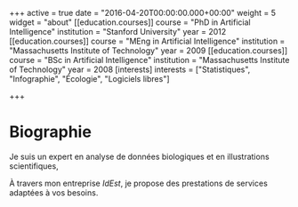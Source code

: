+++
active = true
date = "2016-04-20T00:00:00.000+00:00"
weight = 5
widget = "about"
[[education.courses]]
course = "PhD in Artificial Intelligence"
institution = "Stanford University"
year = 2012
[[education.courses]]
course = "MEng in Artificial Intelligence"
institution = "Massachusetts Institute of Technology"
year = 2009
[[education.courses]]
course = "BSc in Artificial Intelligence"
institution = "Massachusetts Institute of Technology"
year = 2008
[interests]
interests = ["Statistiques", "Infographie", "Écologie", "Logiciels libres"]

+++
# Biographie

Je suis un expert en analyse de données biologiques et en illustrations scientifiques,

À travers mon entreprise _IdEst_, je propose des prestations de services adaptées à vos besoins.

<!--
La complexité du monde

L'analyse de données complexes, depuis les méthodes statistiques jusqu'à la communication des conclusions, est aujourd'hui au centre.

Mettre mes connaissances et mes compétences de chercheurs au service des entreprises.

Rigoureux
Enthousiaste
"bricoleur"
Curieux
\-->
